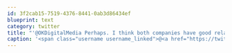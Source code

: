 ```yaml
---
id: 3f2cab15-7519-4376-8441-0ab3d86434ef
blueprint: text
category: twitter
title: "'@OKDigitalMedia Perhaps. I think both companies have good relations internally but propogate the 'war' for marketing."
caption: '<span class="username username_linked">@<a href="https://twitter.com/OKDigitalMedia" title="John Thiessen">OKDigitalMedia</a></span> Perhaps. I think both companies have good relations internally but propogate the ''war'' for marketing.'
---
```

